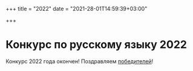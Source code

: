 +++
title = "2022"
date = "2021-28-01T14:59:39+03:00"

+++

# Конкурс по русскому языку 2022

Конкурс 2022 года окончен!  Поздравляем [победителей](../winners/2022.pdf)!
